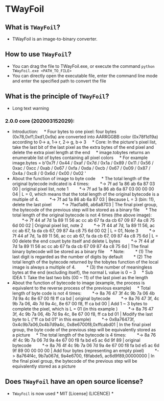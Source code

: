 # TWayFoil

## What is `TWayFoil`?
* TWayFoil is an image-to-binary converter.

## How to use `TWayFoil`?
* You can drag the file to TWayFoil.exe, or execute the command `python TWayFoil.exe <PATH_TO_FILE>`
* You can directly open the executable file, enter the command line mode and enter the specified path to convert the file

## What is the principle of `TWayFoil`?
* Long text warning
### 2.0.0 core (202003152029):
* Introduction:
    * Four bytes to one pixel: four bytes (0x78,0xf1,0xd1,0x9a) are converted into AARRGGBB color (0x78f1d19a) according to 0-> a, 1-> r, 2-> g, b-> 3
    * Core: In the picture's pixel list, take the last bit of the last pixel as the extra bytes of the end pixel and delete the extra pixel length at the end
    * image.tobytes returns an enumerable list of bytes containing all pixel colors
    * For example image.bytes = b'0x7f / 0x44 / 0xaf / 0x7d / 0x1a / 0x89 / 0x11 / 0x56 / 0xac / 0xcc / 0xab / 0x67 / 0xfa / 0xda / 0xcb / 0x67 / 0x09 / 0x87 / 0x4a / 0xc8 / 0 0x6d / 0x00 / 0x02 '
* About the function of image to byte code
    * The total length of the original bytecode indicated is 4 times:
        *-> 7f ad 1a 86 ab 6a 87 03 00 | original pixel list, note 1
        *-> 7f ad 1a 86 ab 6a 87 03 00 00 00 04 | L = 0, which means that the total length of the original bytecode is a multiple of 4.
        *-> 7f ad 1a 86 ab 6a 87 03 | Because L = 3 (bin: 11), delete the last pixel
        *-> 7fad1a86, ab6a8703 | The final pixel group, the bytecode of the previous step will be stored as a binary file
    * The total length of the original bytecode is not 4 times (the above image):
        *-> 7f 44 af 7d 1a 89 11 56 ac cc ab 67 fa da cb 67 09 87 4a c8 75 6d 00 02 | Original pixel list, note 2
        *-> 7f 44 af 7d, 1a 89 11 56, ac cc ab 67, fa da cb 67, 09 87 4a c8 75 6d 00 02 | L = 01, Note 3
        *-> 7f 44 af 7d, 1a 89 11 56, ac cc ab 67, fa da cb 67, 09 87 4a c8 75 6d | L = 00 delete the end count byte itself and delete L bytes
        *-> 7f 44 af 7d 1a 89 11 56 ac cc ab 67 fa da cb 67 09 87 4a c8 75 6d | The final binary bytecode will be stored as a binary file
    * Note: 
        * (1) The last digit is regarded as the number of digits by default
        * (2) The total length of the bytecode returned by the tobytes function of the local image is always a multiple of 4.
        * (3) the number of meaningless bytes at the end (excluding itself), the normal L value is 0 ~ 3
    * Sub IDEA 1: Take the last two bits (00 ~ 11) of the last pixel as the length
* About the function of bytecode to image (example, the process is equivalent to the reverse process of the previous example)
    * Total length of byte code is not 4 times:
        *-> 8a 76 47 3f 4c 9b 7a 06 4b 7d 9a 4c 8e 67 00 f8 ff ca bd | original bytecode
        *-> 8a 76 47 3f, 4c 9b 7a 06, 4b 7d 9a 4c, 8e 67 00 f8, ff ca bd 00 | Add 1 ~ 3 bytes to complete the pixel, which is L = 01 (in this example )
        *-> 8a 76 47 3f, 4c 9b 7a 06, 4b 7d 9a 4c, 8e 67 00 f8, ff ca bd 01 | Modify the last byte to L ("ff ca bd 01" in this example)
        *-> 0x8a76473f, 0x4c9b7a06,0x4b7d9a4c, 0x8e6700f8,0xffcabd01 | In the final pixel group, the byte code of the previous step will be equivalently stored as a picture
    * The total length of the bytecode is 4 times:
        *-> 8a 76 4f 4c 9b 7a 06 7d 9a 4e 67 00 f8 fa bd e5 ac 6d 9f 89 | original bytecode
        *-> 8a 76 4f 4c 9b 7a 06 7d 9a 4e 67 00 f8 fa bd e5 ac 6d 9f 89 00 00 00 00 | Add four bytes (representing an empty pixel)
        *-> 8a764f4c, 9b7a067d, 9a4e6700, f8fabde5, ac6d9f89,00000000 | In the final pixel group, the bytecode of the previous step will be equivalently stored as a picture

## Does `TWayFoil` have an open source license?
* `TWayFoil` is now used * MIT [License] (LICENCE) *